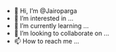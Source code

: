 - 👋 Hi, I’m @Jairoparga
- 👀 I’m interested in ...
- 🌱 I’m currently learning ...
- 💞️ I’m looking to collaborate on ...
- 📫 How to reach me ...

<!---
Jairoparga/Jairoparga is a ✨ special ✨ repository because its `README.md` (this file) appears on your GitHub profile.
You can click the Preview link to take a look at your changes.
--->
